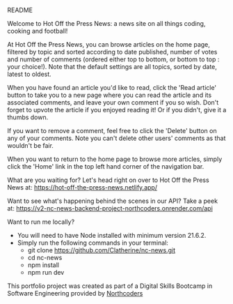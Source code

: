 README

Welcome to Hot Off the Press News: a news site on all things coding, cooking and football!

At Hot Off the Press News, you can browse articles on the home page, filtered by topic and sorted according to date published, number of votes and number of comments (ordered either top to bottom, or bottom to top : your choice!). Note that the default settings are all topics, sorted by date, latest to oldest.

When you have found an article you'd like to read, click the 'Read article' button to take you to a new page where you can read the article and its associated comments, and leave your own comment if you so wish. Don't forget to upvote the article if you enjoyed reading it! Or if you didn't, give it a thumbs down. 

If you want to remove a comment, feel free to click the 'Delete' button on any of your comments. Note you can't delete other users' comments as that wouldn't be fair. 

When you want to return to the home page to browse more articles, simply click the 'Home' link in the top left hand corner of the navigation bar.

What are you waiting for? Let's head right on over to Hot Off the Press News at: 
https://hot-off-the-press-news.netlify.app/

Want to see what's happening behind the scenes in our API? Take a peek at: https://v2-nc-news-backend-project-northcoders.onrender.com/api

Want to run me locally? 

- You will need to have Node installed with minimum version 21.6.2.
- Simply run the following commands in your terminal:
    - git clone https://github.com/Clatherine/nc-news.git
    - cd nc-news
    - npm install
    - npm run dev

This portfolio project was created as part of a Digital Skills Bootcamp in Software Engineering provided by [Northcoders](https://northcoders.com/)
